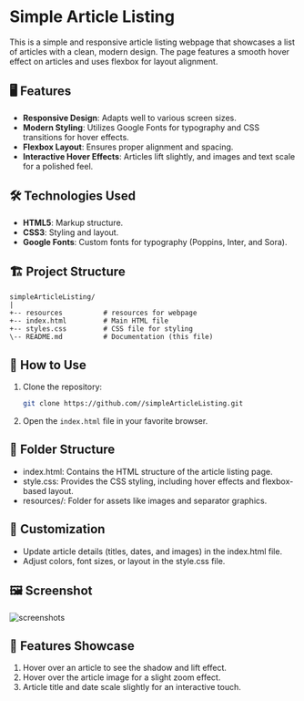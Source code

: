 # Simple Article Listing

This is a simple and responsive article listing webpage that showcases a list of articles with a clean, modern design. The page features a smooth hover effect on articles and uses flexbox for layout alignment.

## 🖥️ Features
- **Responsive Design**: Adapts well to various screen sizes.
- **Modern Styling**: Utilizes Google Fonts for typography and CSS transitions for hover effects.
- **Flexbox Layout**: Ensures proper alignment and spacing.
- **Interactive Hover Effects**: Articles lift slightly, and images and text scale for a polished feel.

## 🛠️ Technologies Used
- **HTML5**: Markup structure.
- **CSS3**: Styling and layout.
- **Google Fonts**: Custom fonts for typography (Poppins, Inter, and Sora).

## 🏗️ Project Structure
```
simpleArticleListing/
|
+-- resources          # resources for webpage
+-- index.html         # Main HTML file
+-- styles.css         # CSS file for styling
\-- README.md          # Documentation (this file)
```

## 🚀 How to Use
1. Clone the repository:
   ```bash
   git clone https://github.com//simpleArticleListing.git 
2. Open the `index.html` file in your favorite browser.

## 📂 Folder Structure
- index.html: Contains the HTML structure of the article listing page.
- style.css: Provides the CSS styling, including hover effects and flexbox-based layout.
- resources/: Folder for assets like images and separator graphics.

## 📝 Customization
- Update article details (titles, dates, and images) in the index.html file.
- Adjust colors, font sizes, or layout in the style.css file.

## 🖼️ Screenshot
![screenshots](image.png)

## 🌟 Features Showcase
1. Hover over an article to see the shadow and lift effect.
2. Hover over the article image for a slight zoom effect.
3. Article title and date scale slightly for an interactive touch.